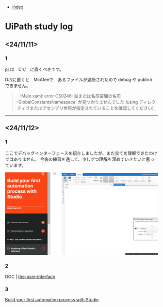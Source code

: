 * [index](/index.html)
# UiPath study log
## <24/11/11>
### 1
pj は　C://　に置くべきです。

D://に置くと　McAfeeで　あるファイルが遮断されたので
debug や publish　できません。

>「Main.xaml: error CS0246: 型または名前空間の名前 'GlobalConstantsNamespace' が見つかりませんでした
>(using ディレクティブまたはアセンブリ参照が指定されていることを確認してください)」

---

## <24/11/12>
### 1
ここでデバッグインターフェースを紹介しましたが、まだ全てを理解できたわけではありません。
今後の練習を通して、少しずつ理解を深めていきたいと思っています。

<img src="/docs/assets/debug_interface.PNG" width="800" >

### 2
DOC | 
 [the-user-interface](https://docs.uipath.com/ja/studio/standalone/2024.10/user-guide/the-user-interface)

### 3
[Build your first automation process with Studio](/UiPath/Build%20your%20first%20automation%20process%20with%20Studio.md)
